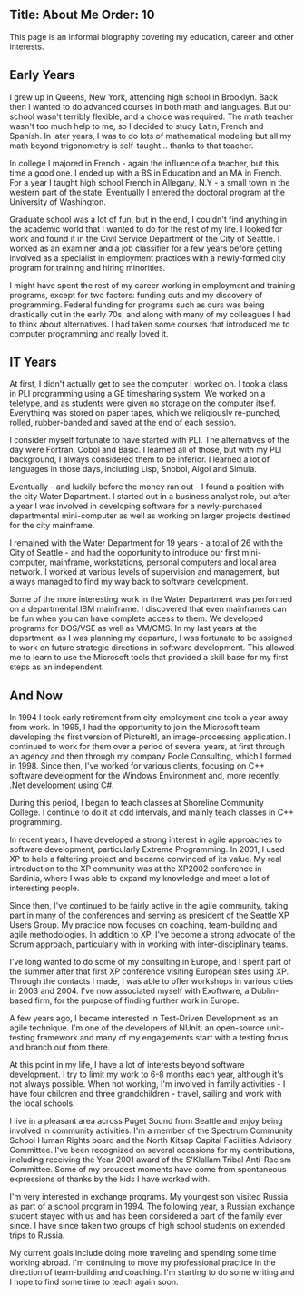 Title: About Me
Order: 10
---
This page is an informal biography covering my education, career and other
interests.

## Early Years

I grew up in Queens, New York, attending high school in Brooklyn. Back then
I wanted to do advanced courses in both math and languages. But our school wasn't
terribly flexible, and a choice was required. The math teacher wasn't too much
help to me, so I decided to study Latin, French and Spanish. In later years,
I was to do lots of mathematical modeling but all my math beyond trigonometry
is self-taught... thanks to that teacher.

In college I majored in French - again the influence of a teacher, but this
time a good one. I ended up with a BS in Education and an MA in French. For
a year I taught high school French in Allegany, N.Y - a small town in the
western part of the state. Eventually I entered the doctoral program at the
University of Washington.

Graduate school was a lot of fun, but in the end, I couldn't find anything
in the academic world that I wanted to do for the rest of my life. I looked for
work and found it in the Civil Service Department of the City of Seattle.
I worked as an examiner and a job classifier for a few years before getting
involved as a specialist in employment practices with a newly-formed city
program for training and hiring minorities.

I might have spent the rest of my career working in employment and training
programs, except for two factors: funding cuts and my discovery of programming.
Federal funding for programs such as ours was being drastically cut in the early
70s, and along with many of my colleagues I had to think about alternatives.
I had taken some courses that introduced me to computer programming and
really loved it.

## IT Years

At first, I didn't actually get to see the computer I worked on. I took a
class in PLI programming using a GE timesharing system. We worked on a teletype,
and as students were given no storage on the computer itself. Everything was
stored on paper tapes, which we religiously re-punched, rolled, rubber-banded
and saved at the end of each session.

I consider myself fortunate to have started with PLI. The alternatives of the
day were Fortran, Cobol and Basic. I learned all of those, but with my PLI
background, I always considered them to be inferior. I learned
a lot of languages in those days, including Lisp, Snobol, Algol and Simula.

Eventually - and luckily before the money ran out - I found a position with
the city Water Department. I started out in a business analyst role,
but after a year I was involved in developing software for a newly-purchased
departmental mini-computer as well as working on larger projects destined
for the city mainframe.

I remained with the Water Department for 19 years - a total of 26 with the
City of Seattle - and had the opportunity to introduce our first mini-computer,
mainframe, workstations, personal computers and local area network. I worked
at various levels of supervision and management, but always managed to find my
way back to software development.

Some of the more interesting work in the Water Department was performed on
a departmental IBM mainframe. I discovered that even mainframes can be fun
when you can have complete access to them. We developed programs for DOS/VSE
as well as VM/CMS. In my last years at the department, as I was planning my
departure, I was fortunate to be assigned to work on future strategic directions
in software development. This allowed me to learn to use the Microsoft tools that
provided a skill base for my first steps as an independent.

## And Now

In 1994 I took early retirement from city employment and took a year
away from work. In 1995, I had the  opportunity to join the Microsoft team
developing the first version of PictureIt!, an image-processing application.
I continued to work for them over a period of several years, at first through
an agency and then through my company Poole Consulting, which I formed in 1998.
Since then, I've worked for various clients, focusing on C++ software development
for the Windows Environment and, more recently, .Net development using C#.

During this period, I began to teach classes at Shoreline Community College.
I continue to do it at odd intervals, and mainly teach classes in C++
programming. 

In recent years, I have developed a strong interest in agile approaches to
software development, particularly Extreme Programming. In 2001, I used XP to
help a faltering project and became convinced of its value. My real introduction
to the XP community was at the XP2002 conference in Sardinia, where I was able
to expand my knowledge and meet a lot of interesting people.

Since then, I've continued to be fairly active in the agile community, taking
part in many of the conferences and serving as president of the Seattle XP
Users Group. My practice now focuses on coaching, team-building and agile
methodologies. In addition to XP, I've become a strong advocate of the Scrum
approach, particularly with in working with inter-disciplinary teams.

I've long wanted to do some of my consulting in Europe, and I spent part of the
summer after that first XP conference visiting European sites using XP. Through
the contacts I made, I was able to offer workshops in various cities in 2003 and
2004. I've now associated myself with Exoftware, a Dublin-based firm, for the
purpose of finding further work in Europe.

A few years ago, I became interested in Test-Driven Development as an agile
technique. I'm one of the developers of NUnit, an open-source unit-testing
framework and many of my engagements start with a testing focus and branch
out from there.

At this point in my life, I have a lot of interests beyond software development.
I try to limit my work to 6-8 months each year, although it's not always possible.
When not working, I'm involved in family activities - I have four children and
three grandchildren - travel, sailing and work with the local schools.

I live in a pleasant area across Puget Sound from Seattle and enjoy being
involved in community activities. I'm a member of the Spectrum Community School
Human Rights board and the North Kitsap Capital Facilities Advisory Committee.
I've been recognized on several occasions for my contributions, including
receiving the Year 2001 award of the S'Klallam Tribal Anti-Racism Committee.
Some of my proudest moments have come from spontaneous expressions of thanks
by the kids I have worked with.

I'm very interested in exchange programs. My youngest son visited Russia as
part of a school program in 1994. The following year, a Russian exchange student
stayed with us and has been considered a part of the family ever since. I have
since taken two groups of high school students on extended trips to Russia.

My current goals include doing more traveling and spending some time working
abroad. I'm continuing to move my professional practice in the direction of
team-building and coaching. I'm starting to do some writing
and I hope to find some time to teach again soon.
